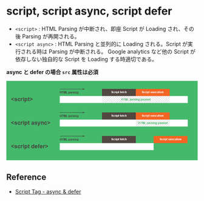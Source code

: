 # script, script async, script defer

-   `<script>` : HTML Parsing が中断され、即座 Script が Loading され、その後 Parsing が再開される。
-   `<script async>` : HTML Parsing と並列的に Loading される。Script が実行される時は Parsing が中断される。 Google analytics など他の Script が依存しない独自的な Script を Loading する時適切である。

**async と defer の場合 `src` 属性は必須**

<img src="../../images/html/script.png">

<br>

## Reference

-   [Script Tag - async & defer](https://stackoverflow.com/questions/10808109/script-tag-async-defer)
